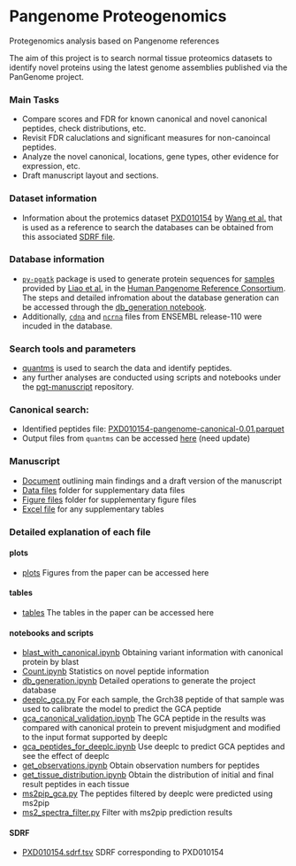 # Pangenome Proteogenomics
Protegenomics analysis based on Pangenome references

The aim of this project is to search normal tissue proteomics datasets to identify novel proteins using the latest genome assemblies published via the PanGenome project.

### Main Tasks
- Compare scores and FDR for known canonical and novel canonical peptides, check distributions, etc.
- Revisit FDR caluclations and significant measures for non-canoincal peptides.
- Analyze the novel canonical, locations, gene types, other evidence for expression, etc.
- Draft manuscript layout and sections.


### Dataset information
- Information about the protemics dataset [PXD010154](https://www.ebi.ac.uk/pride/archive/projects/PXD010154) by [Wang et al.](https://www.embopress.org/doi/full/10.15252/msb.20188503) that is used as a reference to search the databases can be obtained from this associated [SDRF file](https://github.com/bigbio/pgt-pangenome/blob/main/PXD010154.sdrf.tsv).

### Database information
- [`py-pgatk`](https://github.com/bigbio/py-pgatk) package is used to generate protein sequences for [samples](https://ftp.ensembl.org//pub/rapid-release/species/Homo_sapiens/) provided by [Liao et al.](https://www.nature.com/articles/s41586-023-05896-x) in the [Human Pangenome Reference Consortium](https://humanpangenome.org/). The steps and detailed infromation about the database generation can be accessed through the [db_generation notebook](https://github.com/bigbio/pgt-pangenome/blob/main/db_generation.ipynb).
- Additionally, [`cdna`](https://ftp.ensembl.org/pub/release-110/fasta/homo_sapiens/cdna/Homo_sapiens.GRCh38.cdna.all.fa.gz) and [`ncrna`](https://ftp.ensembl.org/pub/release-110/fasta/homo_sapiens/ncrna/Homo_sapiens.GRCh38.ncrna.fa.gz) files from ENSEMBL release-110 were incuded in the database.

### Search tools and parameters
- [quantms](https://github.com/nf-core/quantms/tree/dev) is used to search the data and identify peptides.
- any further analyses are conducted using scripts and notebooks under the [pgt-manuscript](https://github.com/bigbio/pgt-pangenome/tree/main) repository.

### Canonical search:
- Identified peptides file: [PXD010154-pangenome-canonical-0.01.parquet](http://ftp.pride.ebi.ac.uk/pub/databases/pride/resources/proteomes/proteogenomics/noncanonical-tissues-2023/PXD010154-pangenome-canonical-0.01.parquet)
- Output files from `quantms` can be accessed [here](http://ftp.pride.ebi.ac.uk/pub/databases/pride/resources/proteomes/proteogenomics/noncanonical-tissues-2023/PXD010154-pangenome-canonical-0.01/) (need update)

### Manuscript
- [Document](https://docs.google.com/document/d/1UmF2FLh54rYBSoGRUGBg4dR7QFPcCBNSjdc2mSOEcgM/edit?usp=sharing) outlining main findings and a draft version of the manuscript
- [Data files](https://docs.google.com/document/d/1fnSzAbQ0kPVrwfwWE4MHfFsM_6GG-RLsWmeno1Tb1Jg/edit) folder for supplementary data files 
- [Figure files](https://emblebi-my.sharepoint.com/:p:/g/personal/yperez_ebi_ac_uk/EQa47o2xGFFDtq0LYGQ7oHoBtcl-uRVc4H_EaoFmHAYnYA?rtime=6Lyql8EV3Eg) folder for supplementary figure files
- [Excel file](https://docs.google.com/spreadsheets/d/1KbDpwPlrJugCX2NG5XBsamLPoxiIf-pSa7vW7xkj7D8/edit?usp=sharing) for any supplementary tables


### Detailed explanation of each file
#### plots
- [plots](https://github.com/bigbio/pgt-pangenome/tree/main/plots) Figures from the paper can be accessed here
#### tables
- [tables](https://github.com/bigbio/pgt-pangenome/blob/main/tables) The tables in the paper can be accessed here
#### notebooks and scripts
- [blast_with_canonical.ipynb](https://github.com/bigbio/pgt-pangenome/blob/main/blast_with_canonical.ipynb) Obtaining variant information with canonical protein by blast
- [Count.ipynb](https://github.com/bigbio/pgt-pangenome/blob/main/Count.ipynb) Statistics on novel peptide information
- [db_generation.ipynb](https://github.com/bigbio/pgt-pangenome/blob/main/db_generation.ipynb) Detailed operations to generate the project database
- [deeplc_gca.py](https://github.com/bigbio/pgt-pangenome/blob/main/deeplc_gca.py) For each sample, the Grch38 peptide of that sample was used to calibrate the model to predict the GCA peptide
- [gca_canonical_validation.ipynb](https://github.com/bigbio/pgt-pangenome/blob/main/gca_canonical_validation.ipynb) The GCA peptide in the results was compared with canonical protein to prevent misjudgment and modified to the input format supported by deeplc
- [gca_peptides_for_deeplc.ipynb](https://github.com/bigbio/pgt-pangenome/blob/main/gca_peptides_for_deeplc.ipynb) Use deeplc to predict GCA peptides and see the effect of deeplc
- [get_observations.ipynb](https://github.com/bigbio/pgt-pangenome/blob/main/get_observations.ipynb) Obtain observation numbers for peptides
- [get_tissue_distribution.ipynb](https://github.com/bigbio/pgt-pangenome/blob/main/get_tissue_distribution.ipynb) Obtain the distribution of initial and final result peptides in each tissue
- [ms2pip_gca.py](https://github.com/bigbio/pgt-pangenome/blob/main/ms2pip_gca.py) The peptides filtered by deeplc were predicted using ms2pip
- [ms2_spectra_filter.py](https://github.com/bigbio/pgt-pangenome/blob/main/ms2_spectra_filter.py) Filter with ms2pip prediction results
#### SDRF
- [PXD010154.sdrf.tsv](https://github.com/bigbio/pgt-pangenome/blob/main/PXD010154.sdrf.tsv) SDRF corresponding to PXD010154



